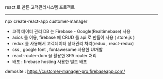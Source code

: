 react 로 만든 고객관리시스템 프로젝트 

----------------------------------------------------------------------
npx create-react-app customer-manager

- 고객 데이터 관리 DB 는 Firebase - Google(Realtimebase) 사용
- axios 를 이용, firebase 에 CRUD 를 api 로 만들어 사용 ( store.js )
- redux 를 사용해서 고객데이터 상태관리 처리(redux , react-redux)
- css , google font , fontawesome 사용한 UI개발
- react-router-dom 을 활용한 SPA router 처리
- 배포 : firebase hosting 사용한 빌드 배포

demosite : https://customer-manager-pro.firebaseapp.com/
